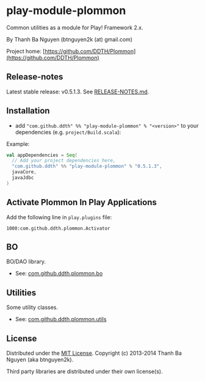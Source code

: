 play-module-plommon
===================

Common utilities as a module for Play! Framework 2.x.

By Thanh Ba Nguyen (btnguyen2k (at) gmail.com)

Project home:
[https://github.com/DDTH/Plommon](https://github.com/DDTH/Plommon)


Release-notes
-------------

Latest stable release: v0.5.1.3. See [RELEASE-NOTES.md](RELEASE-NOTES.md).


Installation
------------

* add `"com.github.ddth" %% "play-module-plommon" % "<version>"` to your dependencies (e.g. `project/Build.scala`):

Example:
```scala
val appDependencies = Seq(
  // Add your project dependencies here,
  "com.github.ddth" %% "play-module-plommon" % "0.5.1.3",
  javaCore,
  javaJdbc
)
```


Activate Plommon In Play Applications
-------------------------------------
Add the following line in `play.plugins` file:

`1000:com.github.ddth.plommon.Activator`


BO
--
BO/DAO library.

* See: [com.github.ddth.plommon.bo](module/app/com/github/ddth/plommon/bo/README.md)


Utilities
---------
Some utility classes.

* See: [com.github.ddth.plommon.utils](module/app/com/github/ddth/plommon/utils/README.md)


License
-------

Distributed under the [MIT License](http://opensource.org/licenses/mit-license.php). Copyright (c) 2013-2014 Thanh Ba Nguyen (aka btnguyen2k).

Third party libraries are distributed under their own license(s).

